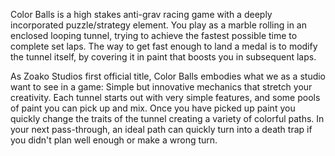 Color Balls is a high stakes anti-grav racing game with a deeply incorporated puzzle/strategy element. You play as a marble rolling in an enclosed looping tunnel, trying to achieve the fastest possible time to complete set laps. The way to get fast enough to land a medal is to modify the tunnel itself, by covering it in paint that boosts you in subsequent laps.

As Zoako Studios first official title, Color Balls embodies what we as a studio want to see in a game: Simple but innovative mechanics that stretch your creativity. Each tunnel starts out with very simple features, and some pools of paint you can pick up and mix. Once you have picked up paint you quickly change the traits of the tunnel creating a variety of colorful paths. In your next pass-through, an ideal path can quickly turn into a death trap if you didn't plan well enough or make a wrong turn.